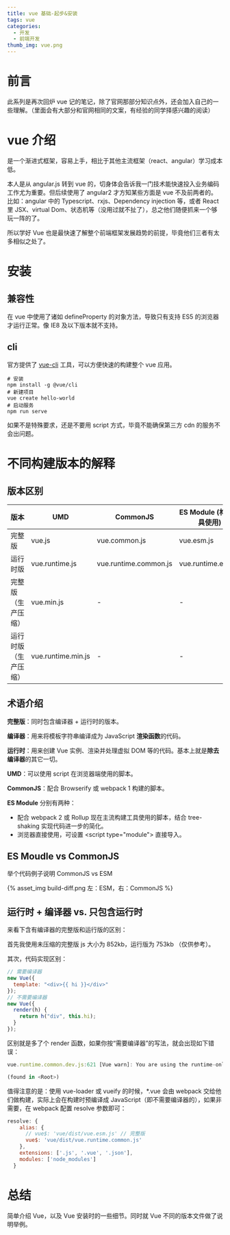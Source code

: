 ```yaml
---
title: vue 基础-起步&安装
tags: vue
categories:
  - 开发
  - 前端开发
thumb_img: vue.png
---
```


# 前言

此系列是再次回炉 vue 记的笔记，除了官网那部分知识点外，还会加入自己的一些理解。（里面会有大部分和官网相同的文案，有经验的同学择感兴趣的阅读）

# vue 介绍

是一个渐进式框架，容易上手，相比于其他主流框架（react、angular）学习成本低。

本人是从 angular.js 转到 vue 的，切身体会告诉我一门技术能快速投入业务编码工作尤为重要。但后续使用了 angular2 才方知某些方面是 vue 不及前两者的。比如：angular 中的 Typescript、rxjs、Dependency injection 等，或者 React 里 JSX、virtual Dom、状态机等（没用过就不扯了），总之他们随便抓来一个够玩一阵的了。

所以学好 Vue 也是最快速了解整个前端框架发展趋势的前提，毕竟他们三者有太多相似之处了。

# 安装

## 兼容性

在 vue 中使用了诸如 defineProperty 的对象方法，导致只有支持 ES5 的浏览器才运行正常。像 IE8 及以下版本就不支持。

## cli

官方提供了 [vue-cli](https://cli.vuejs.org/) 工具，可以方便快速的构建整个 vue 应用。

```shell
# 安装
npm install -g @vue/cli
# 新建项目
vue create hello-world
# 启动服务
npm run serve
```

如果不是特殊要求，还是不要用 script 方式，毕竟不能确保第三方 cdn 的服务不会出问题。

# 不同构建版本的解释

## 版本区别

| 版本                 | UMD                | CommonJS              | ES Module (构建工具使用) | ES Module (用于浏览器) |
| -------------------- | ------------------ | --------------------- | ------------------------ | ---------------------- |
| 完整版               | vue.js             | vue.common.js         | vue.esm.js               | vue.esm.browser.js     |
| 运行时版             | vue.runtime.js     | vue.runtime.common.js | vue.runtime.esm.js       | -                      |
| 完整版（生产压缩）   | vue.min.js         | -                     | -                        | vue.esm.browser.min.js |
| 运行时版（生产压缩） | vue.runtime.min.js | -                     | -                        | -                      |

## 术语介绍

**完整版**：同时包含编译器 + 运行时的版本。

**编译器**：用来将模板字符串编译成为 JavaScript **渲染函数**的代码。

**运行时**：用来创建 Vue 实例、渲染并处理虚拟 DOM 等的代码。基本上就是**除去编译器**的其它一切。

**UMD**：可以使用 script 在浏览器端使用的脚本。

**CommonJS**：配合 Browserify 或 webpack 1 构建的脚本。

**ES Module** 分别有两种：

- 配合 webpack 2 或 Rollup 现在主流构建工具使用的脚本，结合 tree-shaking 实现代码进一步的简化。
- 浏览器直接使用，可设置 <script type="module"\> 直接导入。

## ES Moudle vs CommonJS

举个代码例子说明 CommonJS vs ESM

{% asset_img build-diff.png 左：ESM，右：CommonJS %}

## 运行时 + 编译器 vs. 只包含运行时

来看下含有编译器的完整版和运行版的区别：

首先我使用未压缩的完整版 js 大小为 852kb，运行版为 753kb （仅供参考）。

其次，代码实现区别：

```js
// 需要编译器
new Vue({
  template: "<div>{{ hi }}</div>"
});
// 不需要编译器
new Vue({
  render(h) {
    return h("div", this.hi);
  }
});
```

区别就是多了个 render 函数，如果你按“需要编译器”的写法，就会出现如下错误：

```js
vue.runtime.common.dev.js:621 [Vue warn]: You are using the runtime-only build of Vue where the template compiler is not available. Either pre-compile the templates into render functions, or use the compiler-included build.

(found in <Root>)
```

值得注意的是：使用 vue-loader 或 vueify 的时候，\*.vue 会由 webpack 交给他们做构建，实际上会在构建时预编译成 JavaScript（即不需要编译器的），如果非需要，在 webpack 配置 resolve 参数即可：

```js
resolve: {
    alias: {
      // vue$: 'vue/dist/vue.esm.js' // 完整版
      vue$: 'vue/dist/vue.runtime.common.js'
    },
    extensions: ['.js', '.vue', '.json'],
    modules: ['node_modules']
  }
```

# 总结

简单介绍 Vue，以及 Vue 安装时的一些细节。同时就 Vue 不同的版本文件做了说明举例。
